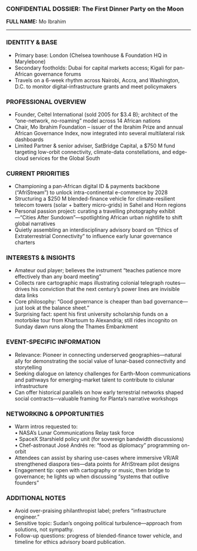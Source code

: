 ### CONFIDENTIAL DOSSIER: The First Dinner Party on the Moon

**FULL NAME:** Mo Ibrahim

---
### IDENTITY & BASE
- Primary base: London (Chelsea townhouse & Foundation HQ in Marylebone)  
- Secondary footholds: Dubai for capital markets access; Kigali for pan-African governance forums  
- Travels on a 6-week rhythm across Nairobi, Accra, and Washington, D.C. to monitor digital-infrastructure grants and meet policymakers  

### PROFESSIONAL OVERVIEW
- Founder, Celtel International (sold 2005 for $3.4 B); architect of the “one-network, no-roaming” model across 14 African nations  
- Chair, Mo Ibrahim Foundation – issuer of the Ibrahim Prize and annual African Governance Index, now integrated into several multilateral risk dashboards  
- Limited Partner & senior adviser, SatBridge Capital, a $750 M fund targeting low-orbit connectivity, climate-data constellations, and edge-cloud services for the Global South  

### CURRENT PRIORITIES
- Championing a pan-African digital ID & payments backbone (“AfriStream”) to unlock intra-continental e-commerce by 2028  
- Structuring a $250 M blended-finance vehicle for climate-resilient telecom towers (solar + battery micro-grids) in Sahel and Horn regions  
- Personal passion project: curating a travelling photography exhibit—“Cities After Sundown”—spotlighting African urban nightlife to shift global narratives  
- Quietly assembling an interdisciplinary advisory board on “Ethics of Extraterrestrial Connectivity” to influence early lunar governance charters  

### INTERESTS & INSIGHTS
- Amateur oud player; believes the instrument “teaches patience more effectively than any board meeting”  
- Collects rare cartographic maps illustrating colonial telegraph routes—drives his conviction that the next century’s power lines are invisible data links  
- Core philosophy: “Good governance is cheaper than bad governance—just look at the balance sheet.”  
- Surprising fact: spent his first university scholarship funds on a motorbike tour from Khartoum to Alexandria; still rides incognito on Sunday dawn runs along the Thames Embankment  

### EVENT-SPECIFIC INFORMATION
- Relevance: Pioneer in connecting underserved geographies—natural ally for demonstrating the social value of lunar-based connectivity and storytelling  
- Seeking dialogue on latency challenges for Earth-Moon communications and pathways for emerging-market talent to contribute to cislunar infrastructure  
- Can offer historical parallels on how early terrestrial networks shaped social contracts—valuable framing for Planta’s narrative workshops  

### NETWORKING & OPPORTUNITIES
- Warm intros requested to:  
  • NASA’s Lunar Communications Relay task force  
  • SpaceX Starshield policy unit (for sovereign bandwidth discussions)  
  • Chef-astronaut José Andrés re: “food as diplomacy” programming on-orbit  
- Attendees can assist by sharing use-cases where immersive VR/AR strengthened diaspora ties—data points for AfriStream pilot designs  
- Engagement tip: open with cartography or music, then bridge to governance; he lights up when discussing “systems that outlive founders”  

### ADDITIONAL NOTES
- Avoid over-praising philanthropist label; prefers “infrastructure engineer.”  
- Sensitive topic: Sudan’s ongoing political turbulence—approach from solutions, not sympathy.  
- Follow-up questions: progress of blended-finance tower vehicle, and timeline for ethics advisory board publication.